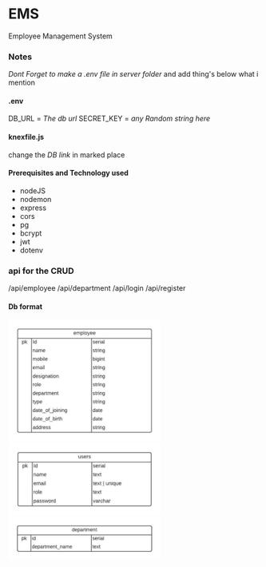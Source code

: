# EMS
Employee Management System

### Notes
*Dont Forget to make a .env file in server folder*
and add thing's below what i mention
#### .env
 DB_URL = *The db url* 
 SECRET_KEY = *any Random string here*
#### knexfile.js
 change the *DB link* in marked place
 
#### Prerequisites and Technology used
- nodeJS
- nodemon
- express
- cors
- pg
- bcrypt
- jwt
- dotenv

### api for the CRUD 
/api/employee
/api/department
/api/login
/api/register

#### Db format
<img src="https://github.com/Fazal2005/EMS/blob/main/server/employee_db.jpeg" length="640" width="305"/>
<img src="https://github.com/Fazal2005/EMS/blob/main/server/users-db.jpeg" length="640" width="305"/>
<img src="https://github.com/Fazal2005/EMS/blob/main/server/department_db.jpeg" length="640" width="305"/>
